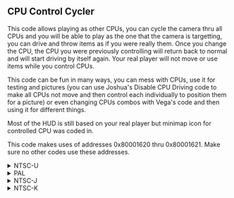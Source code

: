 ## CPU Control Cycler

This code allows playing as other CPUs, you can cycle the camera thru all CPUs and you will be able to play as the one that the camera is targetting, you can drive and throw items as if you were really them. Once you change the CPU, the CPU you were previously controlling will return back to normal and will start driving by itself again. Your real player will not move or use items while you control CPUs.

This code can be fun in many ways, you can mess with CPUs, use it for testing and pictures (you can use Joshua's Disable CPU Driving code to make all CPUs not move and then control each individually to position them for a picture) or even changing CPUs combos with Vega's code and then using it for different things.

Most of the HUD is still based on your real player but minimap icon for controlled CPU was coded in.

This code makes uses of addresses 0x80001620 thru 0x80001621. Make sure no other codes use these addresses.

<details>
<summary>NTSC-U</summary>

XXXX: Controller Address Second Half [Example: 14C2 for Classic Controller NTSC-U]
YYYY: Both cycle buttons masked together (Button to cycle to previous+ Button to cycle to next button = YYYY) [Example: 8002 for D-Pad Left/Right for Classic Controller ]
ZZZZ: Button to cycle to previous [Example: 0002 for D-Pad Left for Classic Controller ]

No need to input button to cycle to next, YYYY logic does it, plus, makes code shorter and cleaner.

Button values: https://mariokartwii.com/archive/index.php?thread-44.html

```powerpc
C2581B2C 00000006
819D0000 818C0000
898C0010 3D608000
896B1620 2C0B0000
4182000C 2C0C0000
4D820020 9421FFF0
60000000 00000000
C258E058 00000006
819D0000 818C0000
898C0010 3D608000
896B1620 2C0B0000
4182000C 2C0C0000
4D820020 9421FFD0
60000000 00000000
C2589BE4 00000004
88030010 3D808000
898C1620 7C006000
40820008 38000000
60000000 00000000
C25971F8 00000010
3FC08000 889E1620
3D808034 A06CXXXX
3D80809C 818CEE20
898C0010 398CFFFF
7063YYYY򋀠41820044
897E1621 2C0B0000
40820038 706BZZZZ
41820018 2C040000
3884FFFF 4082001C
7D846378 48000014
7C0C2000 38840001
40820008 38800000
989D009C 989E1620
7063YYYY򋀠39600001
40820008 39600000
997E1621 00000000
C2728F84 00000007
3D808000 898C1620
817D0000 814B0000
894A0010 7C0C5000
40820018 818B0004
816C0014 556B003C
916C0014 4E800020
9421FFF0 00000000
C278ED0C 00000005
A01D000C 3D808000
898C1620 2C0C0000
41820010 2C1B0000
40820008 38000000
60000000 00000000
C27E1CA8 00000002
3D808000 898C1620
7C046000 00000000
C27E2018 0000000A
80030B90 3D808000
898C1620 817CFFFC
2C0B0000 41820038
816B0000 816B0000
896B0010 396B0001
7C0B6000 40820020
38000002 819C01BC
39600001 996C00BB
819C01C0 39600005
996C00BB 00000000
```
</details>

<details>
<summary>PAL</summary>

Q: 5 for GameCube controller, 4 for all other controllers
XXXX: Controller Address Second Half [Example: 14C2 for Classic Controller NTSC-U]
YYYY: Both cycle buttons masked together (Button to cycle to previous+ Button to cycle to next button = YYYY) [Example: 8002 for D-Pad Left/Right for Classic Controller ]
ZZZZ: Button to cycle to previous [Example: 0002 for D-Pad Left for Classic Controller ]

No need to input button to cycle to next, YYYY logic does it, plus, makes code shorter and cleaner.

Button values: https://mariokartwii.com/archive/index.php?thread-44.html

```powerpc
C2588350 00000006
819D0000 818C0000
898C0010 3D608000
896B1620 2C0B0000
4182000C 2C0C0000
4D820020 9421FFF0
60000000 00000000
C257AB68 00000006
819D0000 818C0000
898C0010 3D608000
896B1620 2C0B0000
4182000C 2C0C0000
4D820020 9421FFD0
60000000 00000000
C2590408 00000004
88030010 3D808000
898C1620 7C006000
40820008 38000000
60000000 00000000
C25A2230 00000010
3FC08000 889E1620
3D80803Q A06CXXXX
3D80809C 818C3618
898C0010 398CFFFF
7063YYYY 41820044
897E1621 2C0B0000
40820038 706BZZZZ
41820018 2C040000
3884FFFF 4082001C
7D846378 48000014
7C0C2000 38840001
40820008 38800000
989D009C 989E1620
7063YYYY 39600001
40820008 39600000
997E1621 00000000
C27255F8 00000007
3D808000 898C1620
817D0000 814B0000
894A0010 7C0C5000
40820018 818B0004
816C0014 556B003C
916C0014 4E800020
9421FFF0 00000000
C2797D18 00000005
A01D000C 3D808000
898C1620 2C0C0000
41820010 2C1B0000
40820008 38000000
60000000 00000000
C27EB554 00000002
3D808000 898C1620
7C046000 00000000
C27EB8C4 0000000A
80030B90 3D808000
898C1620 817CFFFC
2C0B0000 41820038
816B0000 816B0000
896B0010 396B0001
7C0B6000 40820020
38000002 819C01BC
39600001 996C00BB
819C01C0 39600005
996C00BB 00000000
```
</details>

<details>
<summary>NTSC-J</summary>

XXXX: Controller Address Second Half [Example: 14C2 for Classic Controller NTSC-U]
YYYY: Both cycle buttons masked together (Button to cycle to previous+ Button to cycle to next button = YYYY) [Example: 8002 for D-Pad Left/Right for Classic Controller ]
ZZZZ: Button to cycle to previous [Example: 0002 for D-Pad Left for Classic Controller ]

No need to input button to cycle to next, YYYY logic does it, plus, makes code shorter and cleaner.

Button values: https://mariokartwii.com/archive/index.php?thread-44.html

```powerpc
C2587CD0 00000006
819D0000 818C0000
898C0010 3D608000
896B1620 2C0B0000
4182000C 2C0C0000
4D820020 9421FFF0
60000000 00000000
C257A4E8 00000006
819D0000 818C0000
898C0010 3D608000
896B1620 2C0B0000
4182000C 2C0C0000
4D820020 9421FFD0
60000000 00000000
C258FD88 00000004
88030010 3D808000
898C1620 7C006000
40820008 38000000
60000000 00000000
C25A1BB0 00000010
3FC08000 889E1620
3D808034 A06CXXXX
3D80809C 818C2678
898C0010 398CFFFF
7063YYYY 41820044
897E1621 2C0B0000
40820038 706BZZZZ
41820018 2C040000
3884FFFF 4082001C
7D846378 48000014
7C0C2000 38840001
40820008 38800000
989D009C 989E1620
7063YYYY 39600001
40820008 39600000
997E1621 00000000
C2724C64 00000007
3D808000 898C1620
817D0000 814B0000
894A0010 7C0C5000
40820018 818B0004
816C0014 556B003C
916C0014 4E800020
9421FFF0 00000000
C2797384 00000005
A01D000C 3D808000
898C1620 2C0C0000
41820010 2C1B0000
40820008 38000000
60000000 00000000
C27EABC0 00000002
3D808000 898C1620
7C046000 00000000
C27EAF30 0000000A
80030B90 3D808000
898C1620 817CFFFC
2C0B0000 41820038
816B0000 816B0000
896B0010 396B0001
7C0B6000 40820020
38000002 819C01BC
39600001 996C00BB
819C01C0 39600005
996C00BB 00000000
```
</details>

<details>
<summary>NTSC-K</summary>

XXXX: Controller Address Second Half [Example: 14C2 for Classic Controller NTSC-U]
YYYY: Both cycle buttons masked together (Button to cycle to previous+ Button to cycle to next button = YYYY) [Example: 8002 for D-Pad Left/Right for Classic Controller ]
ZZZZ: Button to cycle to previous [Example: 0002 for D-Pad Left for Classic Controller ]

No need to input button to cycle to next, YYYY logic does it, plus, makes code shorter and cleaner.

Button values: https://mariokartwii.com/archive/index.php?thread-44.html

```powerpc
C25763A8 00000006
819D0000 818C0000
898C0010 3D608000
896B1620 2C0B0000
4182000C 2C0C0000
4D820020 9421FFF0
60000000 00000000
C2568BC0 00000006
819D0000 818C0000
898C0010 3D608000
896B1620 2C0B0000
4182000C 2C0C0000
4D820020 9421FFD0
60000000 00000000
C257E460 00000004
88030010 3D808000
898C1620 7C006000
40820008 38000000
60000000 00000000
C2590288 00000010
3FC08000 889E1620
3D808033 A06CXXXX
3D80809B 818C1C58
898C0010 398CFFFF
7063YYYY 41820044
897E1621 2C0B0000
40820038 706BZZZZ
41820018 2C040000
3884FFFF 4082001C
7D846378 48000014
7C0C2000 38840001
40820008 38800000
989D009C 989E1620
7063YYYY 39600001
40820008 39600000
997E1621 00000000
C27139A0 00000007
3D808000 898C1620
817D0000 814B0000
894A0010 7C0C5000
40820018 818B0004
816C0014 556B003C
916C0014 4E800020
9421FFF0 00000000
C27860D8 00000005
A01D000C 3D808000
898C1620 2C0C0000
41820010 2C1B0000
40820008 38000000
60000000 00000000
C27D9914 00000002
3D808000 898C1620
7C046000 00000000
C27D9C84 0000000A
80030B90 3D808000
898C1620 817CFFFC
2C0B0000 41820038
816B0000 816B0000
896B0010 396B0001
7C0B6000 40820020
38000002 819C01BC
39600001 996C00BB
819C01C0 39600005
996C00BB 00000000
```
</details>